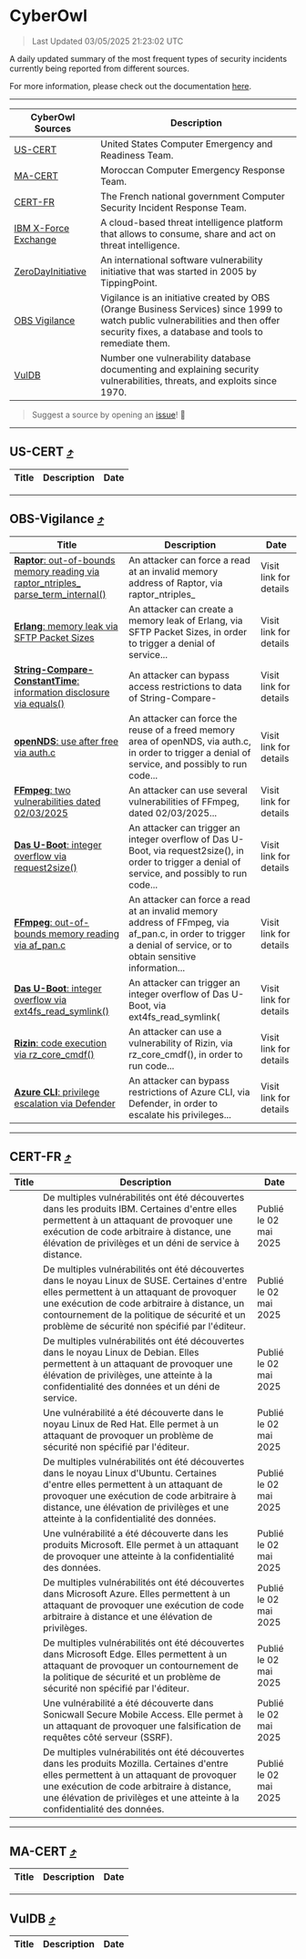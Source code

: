 
 <div id='top'></div>

# CyberOwl

 > Last Updated 03/05/2025 21:23:02 UTC
 
 A daily updated summary of the most frequent types of security incidents currently being reported from different sources.
 
 For more information, please check out the documentation [here](./docs/README.md).
 
 ---
 |CyberOwl Sources|Description|
 |---|---|
 |[US-CERT](#us-cert-arrow_heading_up)|United States Computer Emergency and Readiness Team.|
 |[MA-CERT](#ma-cert-arrow_heading_up)|Moroccan Computer Emergency Response Team.|
 |[CERT-FR](#cert-fr-arrow_heading_up)|The French national government Computer Security Incident Response Team.|
 |[IBM X-Force Exchange](#ibmcloud-arrow_heading_up)|A cloud-based threat intelligence platform that allows to consume, share and act on threat intelligence.|
 |[ZeroDayInitiative](#zerodayinitiative-arrow_heading_up)|An international software vulnerability initiative that was started in 2005 by TippingPoint.|
 |[OBS Vigilance](#obs-vigilance-arrow_heading_up)|Vigilance is an initiative created by OBS (Orange Business Services) since 1999 to watch public vulnerabilities and then offer security fixes, a database and tools to remediate them.|
 |[VulDB](#vuldb-arrow_heading_up)|Number one vulnerability database documenting and explaining security vulnerabilities, threats, and exploits since 1970.|
 
 > Suggest a source by opening an [issue](https://github.com/karimhabush/cyberowl/issues)! :raised_hands:
 ---

## US-CERT [:arrow_heading_up:](#cyberowl)

 |Title|Description|Date|
 |---|---|---|
 
 ---

## OBS-Vigilance [:arrow_heading_up:](#cyberowl)

 |Title|Description|Date|
 |---|---|---|
 |[<a href="https://vigilance.fr/vulnerability/Raptor-out-of-bounds-memory-reading-via-raptor-ntriples-parse-term-internal-46507" class="noirorange"><b>Raptor</b>: out-of-bounds memory reading via raptor_ntriples_<wbr>parse_term_internal(<wbr>)</wbr></wbr></a>](https://vigilance.fr/vulnerability/Raptor-out-of-bounds-memory-reading-via-raptor-ntriples-parse-term-internal-46507)|An attacker can force a read at an invalid memory address of Raptor, via raptor_ntriples_|Visit link for details|
 |[<a href="https://vigilance.fr/vulnerability/Erlang-memory-leak-via-SFTP-Packet-Sizes-46506" class="noirorange"><b>Erlang</b>: memory leak via SFTP Packet Sizes</a>](https://vigilance.fr/vulnerability/Erlang-memory-leak-via-SFTP-Packet-Sizes-46506)|An attacker can create a memory leak of Erlang, via SFTP Packet Sizes, in order to trigger a denial of service...|Visit link for details|
 |[<a href="https://vigilance.fr/vulnerability/String-Compare-ConstantTime-information-disclosure-via-equals-46911" class="noirorange"><b>String-Compare-<wbr>ConstantTime</wbr></b>: information disclosure via equals()</a>](https://vigilance.fr/vulnerability/String-Compare-ConstantTime-information-disclosure-via-equals-46911)|An attacker can bypass access restrictions to data of String-Compare-|Visit link for details|
 |[<a href="https://vigilance.fr/vulnerability/openNDS-use-after-free-via-auth-c-46500" class="noirorange"><b>openNDS</b>: use after free via auth.c</a>](https://vigilance.fr/vulnerability/openNDS-use-after-free-via-auth-c-46500)|An attacker can force the reuse of a freed memory area of openNDS, via auth.c, in order to trigger a denial of service, and possibly to run code...|Visit link for details|
 |[<a href="https://vigilance.fr/vulnerability/FFmpeg-two-vulnerabilities-dated-02-03-2025-46496" class="noirorange"><b>FFmpeg</b>: two vulnerabilities dated 02/03/2025</a>](https://vigilance.fr/vulnerability/FFmpeg-two-vulnerabilities-dated-02-03-2025-46496)|An attacker can use several vulnerabilities of FFmpeg, dated 02/03/2025...|Visit link for details|
 |[<a href="https://vigilance.fr/vulnerability/Das-U-Boot-integer-overflow-via-request2size-46490" class="noirorange"><b>Das U-Boot</b>: integer overflow via request2size()</a>](https://vigilance.fr/vulnerability/Das-U-Boot-integer-overflow-via-request2size-46490)|An attacker can trigger an integer overflow of Das U-Boot, via request2size(), in order to trigger a denial of service, and possibly to run code...|Visit link for details|
 |[<a href="https://vigilance.fr/vulnerability/FFmpeg-out-of-bounds-memory-reading-via-af-pan-c-46495" class="noirorange"><b>FFmpeg</b>: out-of-bounds memory reading via af_pan.c</a>](https://vigilance.fr/vulnerability/FFmpeg-out-of-bounds-memory-reading-via-af-pan-c-46495)|An attacker can force a read at an invalid memory address of FFmpeg, via af_pan.c, in order to trigger a denial of service, or to obtain sensitive information...|Visit link for details|
 |[<a href="https://vigilance.fr/vulnerability/Das-U-Boot-integer-overflow-via-ext4fs-read-symlink-46489" class="noirorange"><b>Das U-Boot</b>: integer overflow via ext4fs_read_symlink(<wbr>)</wbr></a>](https://vigilance.fr/vulnerability/Das-U-Boot-integer-overflow-via-ext4fs-read-symlink-46489)|An attacker can trigger an integer overflow of Das U-Boot, via ext4fs_read_symlink(|Visit link for details|
 |[<a href="https://vigilance.fr/vulnerability/Rizin-code-execution-via-rz-core-cmdf-46494" class="noirorange"><b>Rizin</b>: code execution via rz_core_cmdf()</a>](https://vigilance.fr/vulnerability/Rizin-code-execution-via-rz-core-cmdf-46494)|An attacker can use a vulnerability of Rizin, via rz_core_cmdf(), in order to run code...|Visit link for details|
 |[<a href="https://vigilance.fr/vulnerability/Azure-CLI-privilege-escalation-via-Defender-46491" class="noirorange"><b>Azure CLI</b>: privilege escalation via Defender</a>](https://vigilance.fr/vulnerability/Azure-CLI-privilege-escalation-via-Defender-46491)|An attacker can bypass restrictions of Azure CLI, via Defender, in order to escalate his privileges...|Visit link for details|
 
 ---

## CERT-FR [:arrow_heading_up:](#cyberowl)

 |Title|Description|Date|
 |---|---|---|
 |[](https://www.cert.ssi.gouv.fr/avis/CERTFR-2025-AVI-0370/)|De multiples vulnérabilités ont été découvertes dans les produits IBM. Certaines d'entre elles permettent à un attaquant de provoquer une exécution de code arbitraire à distance, une élévation de privilèges et un déni de service à distance.|Publié le 02 mai 2025|
 |[](https://www.cert.ssi.gouv.fr/avis/CERTFR-2025-AVI-0369/)|De multiples vulnérabilités ont été découvertes dans le noyau Linux de SUSE. Certaines d'entre elles permettent à un attaquant de provoquer une exécution de code arbitraire à distance, un contournement de la politique de sécurité et un problème de sécurité non spécifié par l'éditeur.|Publié le 02 mai 2025|
 |[](https://www.cert.ssi.gouv.fr/avis/CERTFR-2025-AVI-0368/)|De multiples vulnérabilités ont été découvertes dans le noyau Linux de Debian. Elles permettent à un attaquant de provoquer une élévation de privilèges, une atteinte à la confidentialité des données et un déni de service.|Publié le 02 mai 2025|
 |[](https://www.cert.ssi.gouv.fr/avis/CERTFR-2025-AVI-0367/)|Une vulnérabilité a été découverte dans le noyau Linux de Red Hat. Elle permet à un attaquant de provoquer un problème de sécurité non spécifié par l'éditeur.|Publié le 02 mai 2025|
 |[](https://www.cert.ssi.gouv.fr/avis/CERTFR-2025-AVI-0366/)|De multiples vulnérabilités ont été découvertes dans le noyau Linux d'Ubuntu. Certaines d'entre elles permettent à un attaquant de provoquer une exécution de code arbitraire à distance, une élévation de privilèges et une atteinte à la confidentialité des données.|Publié le 02 mai 2025|
 |[](https://www.cert.ssi.gouv.fr/avis/CERTFR-2025-AVI-0365/)|Une vulnérabilité a été découverte dans les produits Microsoft. Elle permet à un attaquant de provoquer une atteinte à la confidentialité des données.|Publié le 02 mai 2025|
 |[](https://www.cert.ssi.gouv.fr/avis/CERTFR-2025-AVI-0364/)|De multiples vulnérabilités ont été découvertes dans Microsoft Azure. Elles permettent à un attaquant de provoquer une exécution de code arbitraire à distance et une élévation de privilèges.|Publié le 02 mai 2025|
 |[](https://www.cert.ssi.gouv.fr/avis/CERTFR-2025-AVI-0363/)|De multiples vulnérabilités ont été découvertes dans Microsoft Edge. Elles permettent à un attaquant de provoquer un contournement de la politique de sécurité et un problème de sécurité non spécifié par l'éditeur.|Publié le 02 mai 2025|
 |[](https://www.cert.ssi.gouv.fr/avis/CERTFR-2025-AVI-0362/)|Une vulnérabilité a été découverte dans Sonicwall Secure Mobile Access. Elle permet à un attaquant de provoquer une falsification de requêtes côté serveur (SSRF).|Publié le 02 mai 2025|
 |[](https://www.cert.ssi.gouv.fr/avis/CERTFR-2025-AVI-0361/)|De multiples vulnérabilités ont été découvertes dans les produits Mozilla. Certaines d'entre elles permettent à un attaquant de provoquer une exécution de code arbitraire à distance, une élévation de privilèges et une atteinte à la confidentialité des données.|Publié le 02 mai 2025|
 
 ---

## MA-CERT [:arrow_heading_up:](#cyberowl)

 |Title|Description|Date|
 |---|---|---|
 
 ---

## VulDB [:arrow_heading_up:](#cyberowl)

 |Title|Description|Date|
 |---|---|---|
 